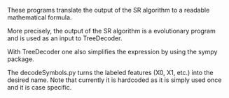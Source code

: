 These programs translate the output of the SR algorithm to a readable mathematical formula. 

More precisely, the output of the SR algorithm is a evolutionary program and is used as an
input to TreeDecoder.

With TreeDecoder one also simplifies the expression by using the sympy package.

The decodeSymbols.py turns the labeled features (X0, X1, etc.) into the desired name. Note that currently it is
hardcoded as it is simply used once and it is case specific.
